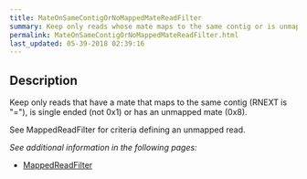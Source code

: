 ```yaml
---
title: MateOnSameContigOrNoMappedMateReadFilter
summary: Keep only reads whose mate maps to the same contig or is unmapped
permalink: MateOnSameContigOrNoMappedMateReadFilter.html
last_updated: 05-39-2018 02:39:16
---
```



## Description

Keep only reads that have a mate that maps to the same contig (RNEXT is "="), is single ended (not 0x1) or has an unmapped mate (0x8).

 <p>See MappedReadFilter for criteria defining an unmapped read.</p>

<i>See additional information in the following pages:</i>

- [MappedReadFilter](MappedReadFilter.html)

